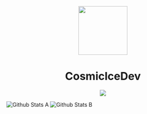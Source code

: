 <p align="center">
    <img width="128" height="128" src="https://raw.githubusercontent.com/CosmicIceDev/CosmicIceDev/master/cosmicice-snoovatar.png">
</p>
<h1 align="center">CosmicIceDev</h1>

<center><img src="https://raw.githubusercontent.com/CosmicIceDev/CosmicIceDev/master/readmejscode.png"></center>

![Github Stats A](https://github-readme-stats.vercel.app/api?username=CosmicIceDev&count_private=true&show_icons=true&include_all_commits=true&theme=dracula)
![Github Stats B](https://github-readme-stats.vercel.app/api/top-langs/?username=CosmicIceDev&count_private=true&show_icons=true&include_all_commits=truetheme=dracula)

